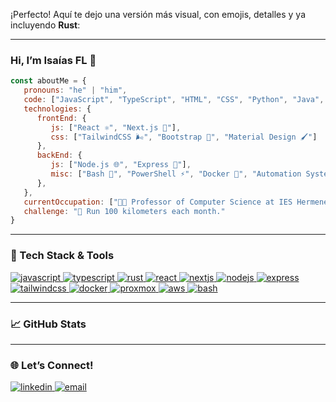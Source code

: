¡Perfecto! Aquí te dejo una versión más visual, con emojis, detalles y ya incluyendo **Rust**:

---

### Hi, I’m Isaías FL 👋

```javascript
const aboutMe = {
   pronouns: "he" | "him",
   code: ["JavaScript", "TypeScript", "HTML", "CSS", "Python", "Java", "Rust"],
   technologies: {
      frontEnd: {
         js: ["React ⚛️", "Next.js 🚀"],
         css: ["TailwindCSS 🌬️", "Bootstrap 🎨", "Material Design 🖌️"]
      },
      backEnd: {
         js: ["Node.js 🌐", "Express 🚂"],
         misc: ["Bash 🐚", "PowerShell ⚡", "Docker 🐳", "Automation Systems 🤖"]
      },
   },
   currentOccupation: ["👨‍🏫 Professor of Computer Science at IES Hermenegildo Lanz"],
   challenge: "🏃 Run 100 kilometers each month."
}
```

---

### 🚀 Tech Stack & Tools

<a href="https://github.com/isaiasfl">
  <img src="https://img.shields.io/badge/JavaScript-f5f542.svg?style=for-the-badge&logo=javascript&logoColor=f5f542&labelColor=ffffff" alt="javascript">
</a>
<a href="https://github.com/isaiasfl">
  <img src="https://img.shields.io/badge/TypeScript-3178C6.svg?style=for-the-badge&logo=typescript&logoColor=3178C6&labelColor=ffffff" alt="typescript">
</a>
<a href="https://github.com/isaiasfl">
  <img src="https://img.shields.io/badge/Rust-000000.svg?style=for-the-badge&logo=rust&logoColor=000000&labelColor=ffffff" alt="rust">
</a>
<a href="https://github.com/isaiasfl">
  <img src="https://img.shields.io/badge/React-61DAFB.svg?style=for-the-badge&logo=react&logoColor=61DAFB&labelColor=ffffff" alt="react">
</a>
<a href="https://github.com/isaiasfl">
  <img src="https://img.shields.io/badge/Next.js-000000.svg?style=for-the-badge&logo=nextdotjs&logoColor=000000&labelColor=ffffff" alt="nextjs">
</a>
<a href="https://github.com/isaiasfl">
  <img src="https://img.shields.io/badge/Node.js-43853D.svg?style=for-the-badge&logo=node.js&logoColor=43853D&labelColor=ffffff" alt="nodejs">
</a>
<a href="https://github.com/isaiasfl">
  <img src="https://img.shields.io/badge/Express-000000.svg?style=for-the-badge&logo=express&logoColor=000000&labelColor=ffffff" alt="express">
</a>
<a href="https://github.com/isaiasfl">
  <img src="https://img.shields.io/badge/TailwindCSS-06B6D4.svg?style=for-the-badge&logo=tailwindcss&logoColor=06B6D4&labelColor=ffffff" alt="tailwindcss">
</a>
<a href="https://github.com/isaiasfl">
  <img src="https://img.shields.io/badge/Docker-2496ED.svg?style=for-the-badge&logo=docker&logoColor=2496ED&labelColor=ffffff" alt="docker">
</a>
<a href="https://github.com/isaiasfl">
  <img src="https://img.shields.io/badge/Proxmox-E57000.svg?style=for-the-badge&logo=proxmox&logoColor=E57000&labelColor=ffffff" alt="proxmox">
</a>
<a href="https://github.com/isaiasfl">
  <img src="https://img.shields.io/badge/AWS-232F3E.svg?style=for-the-badge&logo=amazon-aws&logoColor=FF9900&labelColor=ffffff" alt="aws">
</a>
<a href="https://github.com/isaiasfl">
  <img src="https://img.shields.io/badge/Bash-4a5057.svg?style=for-the-badge&logo=gnu-bash&logoColor=4a5057&labelColor=ffffff" alt="bash">
</a>

---

### 📈 GitHub Stats

<!--
[![Isaías GitHub stats](https://github-readme-stats.vercel.app/api?username=isaiasfl&show_icons=true&theme=radical)](https://github.com/isaiasfl/github-readme-stats)
-->

---

### 🌐 Let’s Connect!

<a href="https://www.linkedin.com/in/isaiasfl/" target="_blank">
  <img src="https://img.shields.io/badge/LinkedIn-0077B5.svg?style=for-the-badge&logo=linkedin&logoColor=white" alt="linkedin">
</a>
<a href="mailto:isaias@example.com">
  <img src="https://img.shields.io/badge/Email-D14836.svg?style=for-the-badge&logo=gmail&logoColor=white" alt="email">
</a>
